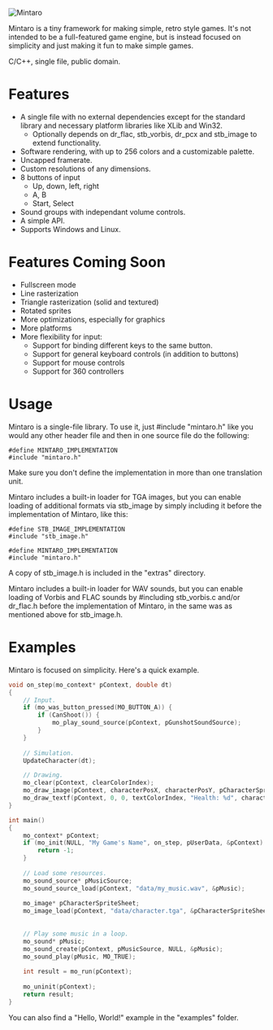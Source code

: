 ![Mintaro](http://dred.io/img/mintaro_wide.png)

Mintaro is a tiny framework for making simple, retro style games. It's not intended to be
a full-featured game engine, but is instead focused on simplicity and just making it fun
to make simple games.

C/C++, single file, public domain.


Features
========
- A single file with no external dependencies except for the standard library and necessary
  platform libraries like XLib and Win32.
  - Optionally depends on dr_flac, stb_vorbis, dr_pcx and stb_image to extend functionality.
- Software rendering, with up to 256 colors and a customizable palette.
- Uncapped framerate.
- Custom resolutions of any dimensions.
- 8 buttons of input
  - Up, down, left, right
  - A, B
  - Start, Select
- Sound groups with independant volume controls.
- A simple API.
- Supports Windows and Linux.


Features Coming Soon
====================
- Fullscreen mode
- Line rasterization
- Triangle rasterization (solid and textured)
- Rotated sprites
- More optimizations, especially for graphics
- More platforms
- More flexibility for input:
  - Support for binding different keys to the same button.
  - Support for general keyboard controls (in addition to buttons)
  - Support for mouse controls
  - Support for 360 controllers


Usage
=====
Mintaro is a single-file library. To use it, just #include "mintaro.h" like you would any other
header file and then in one source file do the following:

    #define MINTARO_IMPLEMENTATION
    #include "mintaro.h"
    
Make sure you don't define the implementation in more than one translation unit.

Mintaro includes a built-in loader for TGA images, but you can enable loading of additional
formats via stb_image by simply including it before the implementation of Mintaro, like this:

    #define STB_IMAGE_IMPLEMENTATION
    #include "stb_image.h"
    
    #define MINTARO_IMPLEMENTATION
    #include "mintaro.h"
    
A copy of stb_image.h is included in the "extras" directory.

Mintaro includes a built-in loader for WAV sounds, but you can enable loading of Vorbis and FLAC
sounds by #including stb_vorbis.c and/or dr_flac.h before the implementation of Mintaro, in the
same was as mentioned above for stb_image.h.


Examples
========
Mintaro is focused on simplicity. Here's a quick example.

```c
void on_step(mo_context* pContext, double dt)
{
    // Input.
    if (mo_was_button_pressed(MO_BUTTON_A)) {
        if (CanShoot()) {
            mo_play_sound_source(pContext, pGunshotSoundSource);
        }
    }
    
    // Simulation.
    UpdateCharacter(dt);

    // Drawing.
    mo_clear(pContext, clearColorIndex);
    mo_draw_image(pContext, characterPosX, characterPosY, pCharacterSpriteSheet, 0, 0, 64, 64);
    mo_draw_textf(pContext, 0, 0, textColorIndex, "Health: %d", characterHealth);
}

int main()
{
    mo_context* pContext;
    if (mo_init(NULL, "My Game's Name", on_step, pUserData, &pContext) {
        return -1;
    }
    
    // Load some resources.
    mo_sound_source* pMusicSource;
    mo_sound_source_load(pContext, "data/my_music.wav", &pMusic);
    
    mo_image* pCharacterSpriteSheet;
    mo_image_load(pContext, "data/character.tga", &pCharacterSpriteSheet);
    
    
    // Play some music in a loop.
    mo_sound* pMusic;
    mo_sound_create(pContext, pMusicSource, NULL, &pMusic);
    mo_sound_play(pMusic, MO_TRUE);
    
    int result = mo_run(pContext);
    
    mo_uninit(pContext);
    return result;
}
```

You can also find a "Hello, World!" example in the "examples" folder.